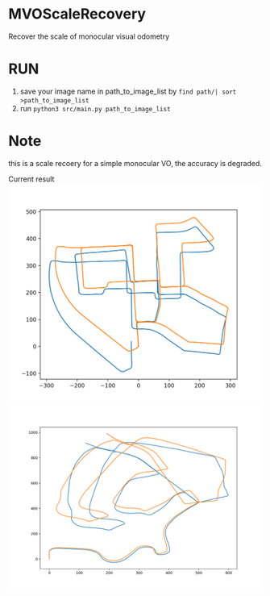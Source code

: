 # MVOScaleRecovery
Recover the scale of monocular visual odometry

# RUN
1. save your image name in path\_to\_image\_list by `find path/| sort >path_to_image_list`
2. run
`python3 src/main.py path_to_image_list`

# Note
this is a scale recoery for a simple monocular VO, the accuracy is degraded. 

Current result
![kitti_00](result/kitti_00_path_with_gt.png)
![kitti_02](result/kitti_02_path_with_gt.png)

